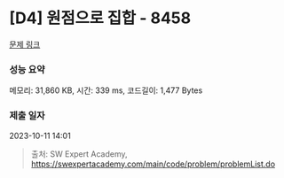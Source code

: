 # [D4] 원점으로 집합 - 8458 

[문제 링크](https://swexpertacademy.com/main/code/problem/problemDetail.do?contestProbId=AWzaq5KKk_ADFAVU) 

### 성능 요약

메모리: 31,860 KB, 시간: 339 ms, 코드길이: 1,477 Bytes

### 제출 일자

2023-10-11 14:01



> 출처: SW Expert Academy, https://swexpertacademy.com/main/code/problem/problemList.do